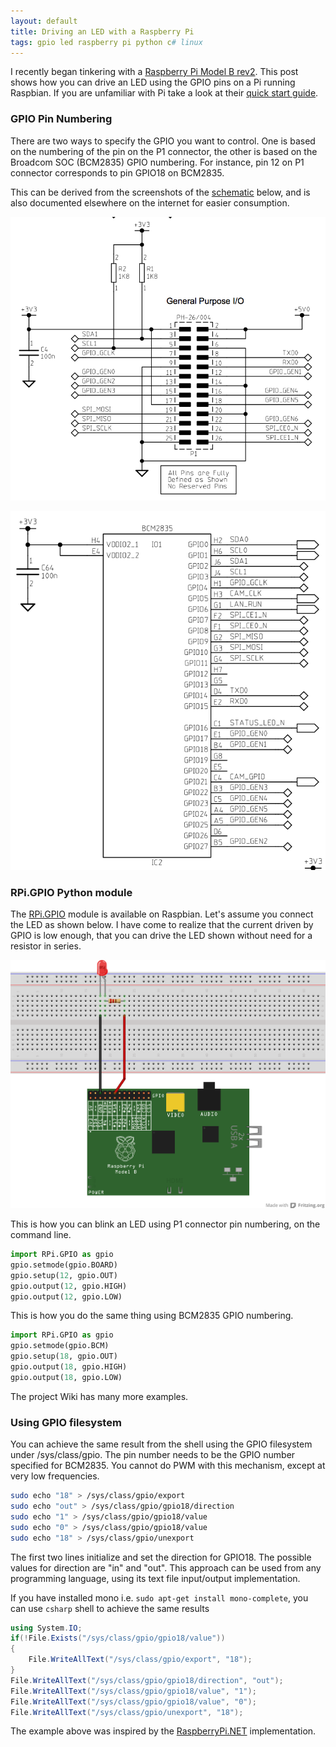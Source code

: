 ```yaml
---
layout: default
title: Driving an LED with a Raspberry Pi
tags: gpio led raspberry pi python c# linux
---
```


I recently began tinkering with a [Raspberry Pi Model B rev2](http://www.adafruit.com/products/998). This post shows how you can drive an LED using the GPIO pins on a Pi running Raspbian. If you are unfamiliar with Pi take a look at their [quick start guide](http://www.raspberrypi.org/technical-help-and-resource-documents).

### GPIO Pin Numbering

There are two ways to specify the GPIO you want to control. One is based on the numbering of the pin on the P1 connector, the other is based on the Broadcom SOC (BCM2835) GPIO numbering. For instance, pin 12 on P1 connector corresponds to pin GPIO18 on BCM2835.

This can be derived from the screenshots of the [schematic](http://www.raspberrypi.org/wp-content/uploads/2012/10/Raspberry-Pi-R2.0-Schematics-Issue2.2_027.pdf) below, and is also documented elsewhere on the internet for easier consumption.

![Pi GPIO header](/assets/img/pi-header-gpio.png)

![BMC2835](/assets/img/pi-bcm2835.png)

### RPi.GPIO Python module

The [RPi.GPIO](http://sourceforge.net/projects/raspberry-gpio-python/) module is available on Raspbian. Let's assume you connect the LED as shown below. I have come to realize that the current driven by GPIO is low enough, that you can drive the LED shown without need for a resistor in series.

![Driving a LED using Pi](/assets/img/fritzing-pi-led.png)

This is how you can blink an LED using P1 connector pin numbering, on the command line.

```python
import RPi.GPIO as gpio
gpio.setmode(gpio.BOARD)
gpio.setup(12, gpio.OUT)
gpio.output(12, gpio.HIGH)
gpio.output(12, gpio.LOW)
```

This is how you do the same thing using BCM2835 GPIO numbering.

```python
import RPi.GPIO as gpio
gpio.setmode(gpio.BCM)
gpio.setup(18, gpio.OUT)
gpio.output(18, gpio.HIGH)
gpio.output(18, gpio.LOW)
```

The project Wiki has many more examples.

### Using GPIO filesystem

You can achieve the same result from the shell using the GPIO filesystem under /sys/class/gpio. The pin number needs to be the GPIO number specified for BCM2835\. You cannot do PWM with this mechanism, except at very low frequencies.

```bash
sudo echo "18" > /sys/class/gpio/export
sudo echo "out" > /sys/class/gpio/gpio18/direction
sudo echo "1" > /sys/class/gpio/gpio18/value
sudo echo "0" > /sys/class/gpio/gpio18/value
sudo echo "18" > /sys/class/gpio/unexport
```

The first two lines initialize and set the direction for GPIO18\. The possible values for direction are "in" and "out". This approach can be used from any programming language, using its text file input/output implementation.

If you have installed mono i.e. `sudo apt-get install mono-complete`, you can use `csharp` shell to achieve the same results

```c#
using System.IO;
if(!File.Exists("/sys/class/gpio/gpio18/value"))
{
    File.WriteAllText("/sys/class/gpio/export", "18");
}
File.WriteAllText("/sys/class/gpio/gpio18/direction", "out");
File.WriteAllText("/sys/class/gpio/gpio18/value", "1");
File.WriteAllText("/sys/class/gpio/gpio18/value", "0");
File.WriteAllText("/sys/class/gpio/unexport", "18");
```

The example above was inspired by the [RaspberryPi.NET](https://github.com/cypherkey/RaspberryPi.Net/) implementation.

